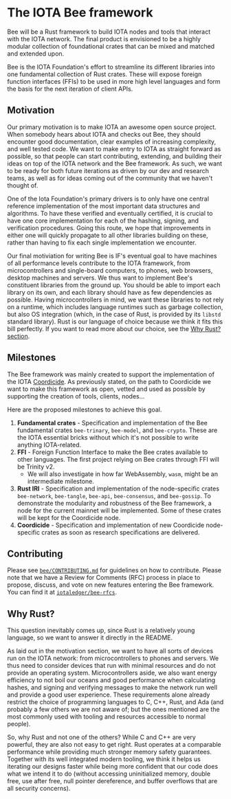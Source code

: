 # The IOTA Bee framework

Bee will be a Rust framework to build IOTA nodes and tools that interact with
the IOTA network. The final product is envisioned to be a highly modular
collection of foundational crates that can be mixed and matched and extended
upon.

Bee is the IOTA Foundation's effort to streamline its different libraries into
one fundamental collection of Rust crates. These will expose foreign function
interfaces (FFIs) to be used in more high level languages and form the basis
for the next iteration of client APIs.

## Motivation

Our primary motivation is to make IOTA an awesome open source project. When
somebody hears about IOTA and checks out Bee, they should encounter good
documentation, clear examples of increasing complexity, and well tested code.
We want to make entry to IOTA as straight forward as possible, so that people
can start contributing, extending, and building their ideas on top of the IOTA
network and the Bee framework. As such, we want to be ready for both future
iterations as driven by our dev and research teams, as well as for ideas coming
out of the community that we haven't thought of.

One of the Iota Foundation's primary drivers is to only have one central
reference implementation of the most important data structures and algorithms.
To have these verified and eventually certified, it is crucial to have one core
implementation for each of the hashing, signing, and verification procedures.
Going this route, we hope that improvements in either one will quickly
propagate to all other libraries building on these, rather than having to fix
each single implementation we encounter.

Our final motiviation for writing Bee is IF's eventual goal to have machines of
all performance levels contribute to the IOTA framework, from microcontrollers
and single-board computers, to phones, web browsers, desktop machines and
servers. We thus want to implement Bee's constituent libraries from the ground
up. You should be able to import each library on its own, and each library
should have as few dependencies as possible. Having microcontrollers in mind,
we want these libraries to not rely on a runtime, which includes language
runtimes such as garbage collection, but also OS integration (which, in the
case of Rust, is provided by its `libstd` standard library). Rust is our
language of choice because we think it fits this bill perfectly. If you want to
read more about our choice, see the [Why Rust? section](README.md#).

## Milestones

The Bee framework was mainly created to support the implementation of the IOTA
[Coordicide](https://coordicide.iota.org/). As previously stated, on the path
to Coordicide we want to make this framework as open, vetted and used as
possible by supporting the creation of tools, clients, nodes...

Here are the proposed milestones to achieve this goal.

1. **Fundamental crates** - Specification and implementation of the Bee
   fundamental crates `bee-trinary`, `bee-model`, and `bee-crypto`. These are
   the IOTA essential bricks without which it's not possible to write anything
   IOTA-related.
2. **FFI** - Foreign Function Interface to make the Bee crates available to
   other languages. The first project relying on Bee crates through FFI will be
   Trinity v2.
    + We will also investigate in how far WebAssembly, `wasm`, might be an
      intermediate milestone.
3. **Rust IRI** - Specification and implementation of the node-specific crates
   `bee-network`, `bee-tangle`, `bee-api`, `bee-consensus`, and `bee-gossip`.
   To demonstrate the modularity and robustness of the Bee framework, a node
   for the current mainnet will be implemented. Some of these crates will be
   kept for the Coordicide node.
4. **Coordicide** - Specification and implementation of new Coordicide
   node-specific crates as soon as research specifications are delivered.

## Contributing

Please see
[`bee/CONTRIBUTING.md`](https://github.com/iotaledger/bee/blob/master/CONTRIBUTING.md)
for guidelines on how to contribute. Please note that we have a Review for
Comments (RFC) process in place to propose, discuss, and vote on new features
entering the Bee framework. You can find it at
[`iotaledger/bee-rfcs`](https://github.com/iotaledger/bee-rfcs/).

## Why Rust?

This question inevitably comes up, since Rust is a relatively young language,
so we want to answer it directly in the README.

As laid out in the motivation section, we want to have all sorts of devices run
on the IOTA network: from microcontrollers to phones and servers. We thus need
to consider devices that run with minimal resources and do not provide an
operating system. Microcontrollers aside, we also want energy efficiency to not
boil our oceans and good performance when calculating hashes, and signing and
verifying messages to make the network run well and provide a good user
experience. These requirements alone already restrict the choice of programming
languages to C, C++, Rust, and Ada (and probably a few others we are not aware
of; but the ones mentioned  are the most commonly used with tooling and
resources accessible to normal people).

So, why Rust and not one of the others? While C and C++ are very powerful, they
are also not easy to get right. Rust operates at a comparable performance while
providing much stronger memory safety guarantees. Together with its well
integrated modern tooling, we think it helps us iterating our designs faster
while being more confident that our code does what we intend it to do (without
accessing uninitialized memory, double free, use after free, null pointer
dereference, and buffer overflows that are all security concerns).
